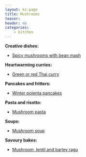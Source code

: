 ```yaml
---
layout: kz-page
title: Mushrooms
teaser: 
header: no
categories:
    - kitchen
---
```


**Creative dishes:**
* [Spicy mushrooms with bean mash](/kitchen/mushrooms-bean-mash/)

**Heartwarming curries:**
* [Green or red Thai curry](/kitchen/thai-curry/)

**Pancakes and fritters:**
* [Winter polenta pancakes](/kitchen/polenta-pancakes-winter/)

**Pasta and risotto:**
* [Mushroom pasta](/kitchen/mushroom-pasta/)

**Soups:**
* [Mushroom soup](/kitchen/mushroom-soup/)

**Savoury bakes:**
* [Mushroom, lentil and barley ragu](/kitchen/mushroom-lentil-barley-ragu/)
